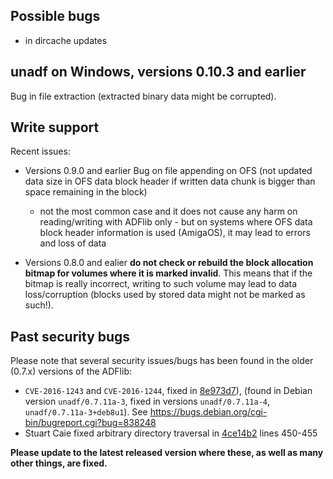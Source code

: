 
## Possible bugs
- in dircache updates

## unadf on Windows, versions 0.10.3 and earlier
  Bug in file extraction (extracted binary data might be corrupted).

## Write support

Recent issues:

- Versions 0.9.0 and earlier
  Bug on file appending on OFS (not updated data
  size in OFS data block header if written data chunk is bigger than space
  remaining in the block)
  - not the most common case and it does not cause any harm on reading/writing
    with ADFlib only - but on systems where OFS data block header information
	is used	(AmigaOS), it may lead to errors and loss of data

- Versions 0.8.0 and ealier **do not check or rebuild the block allocation
  bitmap for volumes where it is marked invalid**. This means that if
  the bitmap is really incorrect, writing to such volume may lead to data
  loss/corruption (blocks used by stored data might not be marked as such!).


## Past security bugs

Please note that several security issues/bugs has been found in the older (0.7.x)
versions of the ADFlib:
- `CVE-2016-1243` and `CVE-2016-1244`, fixed in
[8e973d7](https://github.com/adflib/ADFlib/commit/8e973d7b894552c3a3de0ccd2d1e9cb0b8e618dd)),
(found in Debian version `unadf/0.7.11a-3`, fixed in versions `unadf/0.7.11a-4`,
`unadf/0.7.11a-3+deb8u1`). See https://bugs.debian.org/cgi-bin/bugreport.cgi?bug=838248
- Stuart Caie fixed arbitrary directory traversal in
[4ce14b2](https://github.com/adflib/ADFlib/commit/4ce14b2a8b6db84954cf9705459eafebabecf3e4)
lines 450-455

**Please update to the latest released version where these,
as well as many other things, are fixed.**
